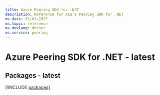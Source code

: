 ```yaml
---
title: Azure Peering SDK for .NET
description: Reference for Azure Peering SDK for .NET
ms.date: 01/01/2025
ms.topic: reference
ms.devlang: dotnet
ms.service: peering
---
```

# Azure Peering SDK for .NET - latest
## Packages - latest
[!INCLUDE [packages](peering-index.md)]